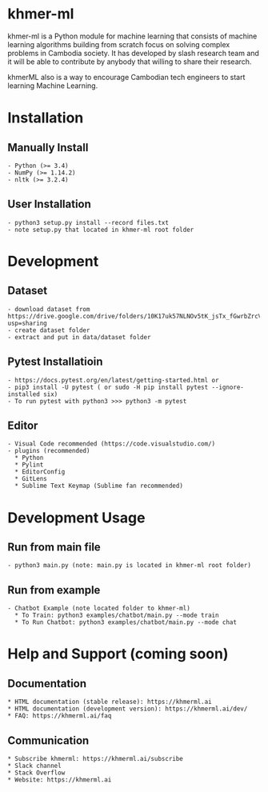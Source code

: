 khmer-ml
============

khmer-ml is a Python module for machine learning that consists of machine learning algorithms building from scratch focus on solving
complex problems in Cambodia society. It has developed by slash research team and it will be able to contribute by anybody
that willing to share their research.

khmerML also is a way to encourage Cambodian tech engineers to start learning Machine Learning.


Installation
============

Manually Install
----------------
~~~~~~~~~~~~~~~~~
- Python (>= 3.4)
- NumPy (>= 1.14.2)
- nltk (>= 3.2.4)
~~~~~~~~~~~~~~~~~

User Installation
----------------
~~~~~~~~~~~~~~~~~
- python3 setup.py install --record files.txt
- note setup.py that located in khmer-ml root folder
~~~~~~~~~~~~~~~~~


Development
===========

Dataset
-------
~~~~~~~~~~~~~~~~~
- download dataset from https://drive.google.com/drive/folders/10K17uk57NLNOv5tK_jsTx_fGwrbZrcV-?usp=sharing
- create dataset folder
- extract and put in data/dataset folder
~~~~~~~~~~~~~~~~~

Pytest Installatioin
--------------------
~~~~~~~~~~~~~~~~~
- https://docs.pytest.org/en/latest/getting-started.html or
- pip3 install -U pytest ( or sudo -H pip install pytest --ignore-installed six)
- To run pytest with python3 >>> python3 -m pytest
~~~~~~~~~~~~~~~~~

Editor
--------------
~~~~~~~~~~~~~~~~~
- Visual Code recommended (https://code.visualstudio.com/)
- plugins (recommended)
  * Python
  * Pylint
  * EditorConfig
  * GitLens
  * Sublime Text Keymap (Sublime fan recommended)
~~~~~~~~~~~~~~~~~

Development Usage
===========

Run from main file
------------------
~~~~~~~~~~~~~~~~~
- python3 main.py (note: main.py is located in khmer-ml root folder)
~~~~~~~~~~~~~~~~~

Run from example
----------------
~~~~~~~~~~~~~~~~~
- Chatbot Example (note located folder to khmer-ml)
  * To Train: python3 examples/chatbot/main.py --mode train
  * To Run Chatbot: python3 examples/chatbot/main.py --mode chat
~~~~~~~~~~~~~~~~~

Help and Support (coming soon)
================

Documentation
-------------
~~~~~~~~~~~~~~~~~
* HTML documentation (stable release): https://khmerml.ai
* HTML documentation (development version): https://khmerml.ai/dev/
* FAQ: https://khmerml.ai/faq
~~~~~~~~~~~~~~~~~

Communication
-------------
~~~~~~~~~~~~~~~~~
* Subscribe khmerml: https://khmerml.ai/subscribe
* Slack channel
* Stack Overflow
* Website: https://khmerml.ai
~~~~~~~~~~~~~~~~~

